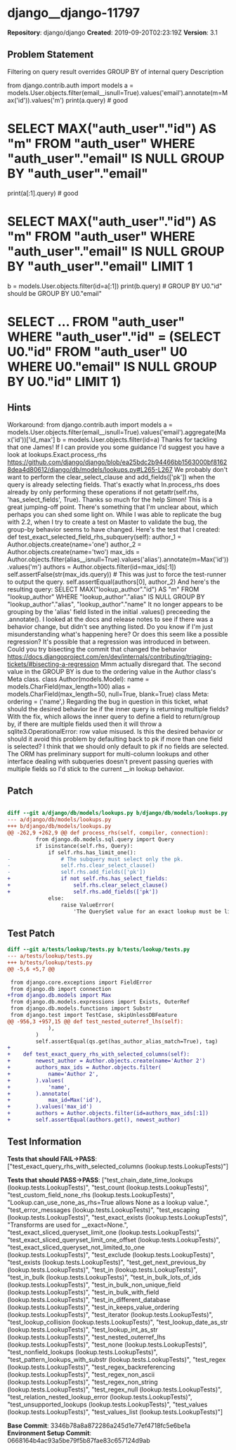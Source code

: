 # django__django-11797

**Repository**: django/django
**Created**: 2019-09-20T02:23:19Z
**Version**: 3.1

## Problem Statement

Filtering on query result overrides GROUP BY of internal query
Description
	
from django.contrib.auth import models
a = models.User.objects.filter(email__isnull=True).values('email').annotate(m=Max('id')).values('m')
print(a.query) # good
# SELECT MAX("auth_user"."id") AS "m" FROM "auth_user" WHERE "auth_user"."email" IS NULL GROUP BY "auth_user"."email"
print(a[:1].query) # good
# SELECT MAX("auth_user"."id") AS "m" FROM "auth_user" WHERE "auth_user"."email" IS NULL GROUP BY "auth_user"."email" LIMIT 1
b = models.User.objects.filter(id=a[:1])
print(b.query) # GROUP BY U0."id" should be GROUP BY U0."email"
# SELECT ... FROM "auth_user" WHERE "auth_user"."id" = (SELECT U0."id" FROM "auth_user" U0 WHERE U0."email" IS NULL GROUP BY U0."id" LIMIT 1)


## Hints

Workaround: from django.contrib.auth import models a = models.User.objects.filter(email__isnull=True).values('email').aggregate(Max('id'))['id_max'] b = models.User.objects.filter(id=a)
Thanks for tackling that one James! If I can provide you some guidance I'd suggest you have a look at lookups.Exact.process_rhs ​https://github.com/django/django/blob/ea25bdc2b94466bb1563000bf81628dea4d80612/django/db/models/lookups.py#L265-L267 We probably don't want to perform the clear_select_clause and add_fields(['pk']) when the query is already selecting fields. That's exactly what In.process_rhs ​does already by only performing these operations if not getattr(self.rhs, 'has_select_fields', True).
Thanks so much for the help Simon! This is a great jumping-off point. There's something that I'm unclear about, which perhaps you can shed some light on. While I was able to replicate the bug with 2.2, when I try to create a test on Master to validate the bug, the group-by behavior seems to have changed. Here's the test that I created: def test_exact_selected_field_rhs_subquery(self): author_1 = Author.objects.create(name='one') author_2 = Author.objects.create(name='two') max_ids = Author.objects.filter(alias__isnull=True).values('alias').annotate(m=Max('id')).values('m') authors = Author.objects.filter(id=max_ids[:1]) self.assertFalse(str(max_ids.query)) # This was just to force the test-runner to output the query. self.assertEqual(authors[0], author_2) And here's the resulting query: SELECT MAX("lookup_author"."id") AS "m" FROM "lookup_author" WHERE "lookup_author"."alias" IS NULL GROUP BY "lookup_author"."alias", "lookup_author"."name" It no longer appears to be grouping by the 'alias' field listed in the initial .values() preceeding the .annotate(). I looked at the docs and release notes to see if there was a behavior change, but didn't see anything listed. Do you know if I'm just misunderstanding what's happening here? Or does this seem like a possible regression?
It's possible that a regression was introduced in between. Could you try bisecting the commit that changed the behavior ​https://docs.djangoproject.com/en/dev/internals/contributing/triaging-tickets/#bisecting-a-regression
Mmm actually disregard that. The second value in the GROUP BY is due to the ordering value in the Author class's Meta class. class Author(models.Model): name = models.CharField(max_length=100) alias = models.CharField(max_length=50, null=True, blank=True) class Meta: ordering = ('name',) Regarding the bug in question in this ticket, what should the desired behavior be if the inner query is returning multiple fields? With the fix, which allows the inner query to define a field to return/group by, if there are multiple fields used then it will throw a sqlite3.OperationalError: row value misused. Is this the desired behavior or should it avoid this problem by defaulting back to pk if more than one field is selected?
I think that we should only default to pk if no fields are selected. The ORM has preliminary support for multi-column lookups and other interface dealing with subqueries doesn't prevent passing queries with multiple fields so I'd stick to the current __in lookup behavior.

## Patch

```diff

diff --git a/django/db/models/lookups.py b/django/db/models/lookups.py
--- a/django/db/models/lookups.py
+++ b/django/db/models/lookups.py
@@ -262,9 +262,9 @@ def process_rhs(self, compiler, connection):
         from django.db.models.sql.query import Query
         if isinstance(self.rhs, Query):
             if self.rhs.has_limit_one():
-                # The subquery must select only the pk.
-                self.rhs.clear_select_clause()
-                self.rhs.add_fields(['pk'])
+                if not self.rhs.has_select_fields:
+                    self.rhs.clear_select_clause()
+                    self.rhs.add_fields(['pk'])
             else:
                 raise ValueError(
                     'The QuerySet value for an exact lookup must be limited to '


```

## Test Patch

```diff
diff --git a/tests/lookup/tests.py b/tests/lookup/tests.py
--- a/tests/lookup/tests.py
+++ b/tests/lookup/tests.py
@@ -5,6 +5,7 @@
 
 from django.core.exceptions import FieldError
 from django.db import connection
+from django.db.models import Max
 from django.db.models.expressions import Exists, OuterRef
 from django.db.models.functions import Substr
 from django.test import TestCase, skipUnlessDBFeature
@@ -956,3 +957,15 @@ def test_nested_outerref_lhs(self):
             ),
         )
         self.assertEqual(qs.get(has_author_alias_match=True), tag)
+
+    def test_exact_query_rhs_with_selected_columns(self):
+        newest_author = Author.objects.create(name='Author 2')
+        authors_max_ids = Author.objects.filter(
+            name='Author 2',
+        ).values(
+            'name',
+        ).annotate(
+            max_id=Max('id'),
+        ).values('max_id')
+        authors = Author.objects.filter(id=authors_max_ids[:1])
+        self.assertEqual(authors.get(), newest_author)

```

## Test Information

**Tests that should FAIL→PASS**: ["test_exact_query_rhs_with_selected_columns (lookup.tests.LookupTests)"]

**Tests that should PASS→PASS**: ["test_chain_date_time_lookups (lookup.tests.LookupTests)", "test_count (lookup.tests.LookupTests)", "test_custom_field_none_rhs (lookup.tests.LookupTests)", "Lookup.can_use_none_as_rhs=True allows None as a lookup value.", "test_error_messages (lookup.tests.LookupTests)", "test_escaping (lookup.tests.LookupTests)", "test_exact_exists (lookup.tests.LookupTests)", "Transforms are used for __exact=None.", "test_exact_sliced_queryset_limit_one (lookup.tests.LookupTests)", "test_exact_sliced_queryset_limit_one_offset (lookup.tests.LookupTests)", "test_exact_sliced_queryset_not_limited_to_one (lookup.tests.LookupTests)", "test_exclude (lookup.tests.LookupTests)", "test_exists (lookup.tests.LookupTests)", "test_get_next_previous_by (lookup.tests.LookupTests)", "test_in (lookup.tests.LookupTests)", "test_in_bulk (lookup.tests.LookupTests)", "test_in_bulk_lots_of_ids (lookup.tests.LookupTests)", "test_in_bulk_non_unique_field (lookup.tests.LookupTests)", "test_in_bulk_with_field (lookup.tests.LookupTests)", "test_in_different_database (lookup.tests.LookupTests)", "test_in_keeps_value_ordering (lookup.tests.LookupTests)", "test_iterator (lookup.tests.LookupTests)", "test_lookup_collision (lookup.tests.LookupTests)", "test_lookup_date_as_str (lookup.tests.LookupTests)", "test_lookup_int_as_str (lookup.tests.LookupTests)", "test_nested_outerref_lhs (lookup.tests.LookupTests)", "test_none (lookup.tests.LookupTests)", "test_nonfield_lookups (lookup.tests.LookupTests)", "test_pattern_lookups_with_substr (lookup.tests.LookupTests)", "test_regex (lookup.tests.LookupTests)", "test_regex_backreferencing (lookup.tests.LookupTests)", "test_regex_non_ascii (lookup.tests.LookupTests)", "test_regex_non_string (lookup.tests.LookupTests)", "test_regex_null (lookup.tests.LookupTests)", "test_relation_nested_lookup_error (lookup.tests.LookupTests)", "test_unsupported_lookups (lookup.tests.LookupTests)", "test_values (lookup.tests.LookupTests)", "test_values_list (lookup.tests.LookupTests)"]

**Base Commit**: 3346b78a8a872286a245d1e77ef4718fc5e6be1a
**Environment Setup Commit**: 0668164b4ac93a5be79f5b87fae83c657124d9ab
